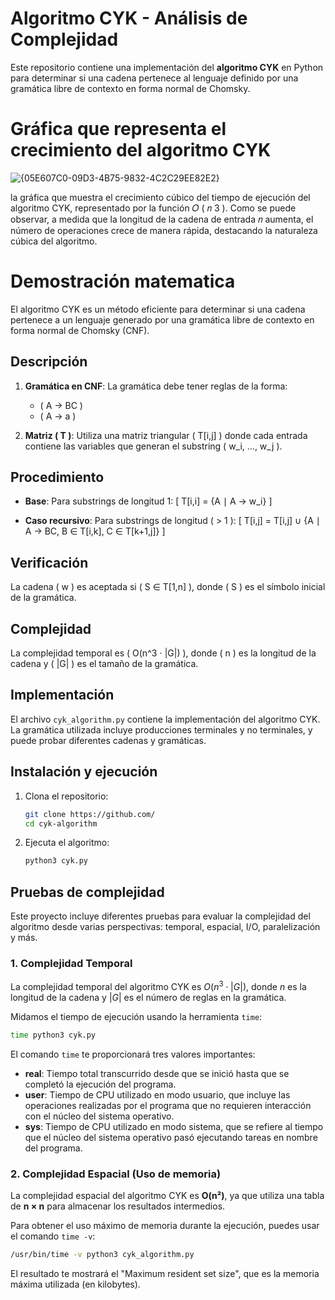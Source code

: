 # Algoritmo CYK - Análisis de Complejidad

Este repositorio contiene una implementación del **algoritmo CYK** en Python para determinar si una cadena pertenece al lenguaje definido por una gramática libre de contexto en forma normal de Chomsky.

# Gráfica que representa el crecimiento del **algoritmo CYK**

![{05E607C0-09D3-4B75-9832-4C2C29EE82E2}](https://github.com/user-attachments/assets/f3b043f1-4b2e-4025-a448-b397d4c5d740)

la gráfica que muestra el crecimiento cúbico del tiempo de ejecución del algoritmo CYK, representado por la función 
𝑂
(
𝑛
3
).
Como se puede observar, a medida que la longitud de la cadena de entrada 
𝑛
aumenta, el número de operaciones crece de manera rápida, destacando la naturaleza cúbica del algoritmo.

# Demostración matematica

El algoritmo CYK es un método eficiente para determinar si una cadena pertenece a un lenguaje generado por una gramática libre de contexto en forma normal de Chomsky (CNF).

## Descripción

1. **Gramática en CNF**: La gramática debe tener reglas de la forma:
   - \( A → BC \)
   - \( A → a \)

2. **Matriz \( T \)**: Utiliza una matriz triangular \( T[i,j] \) donde cada entrada contiene las variables que generan el substring \( w_i, ..., w_j \).

## Procedimiento

- **Base**: Para substrings de longitud 1:
  \[
  T[i,i] = \{A ∣ A → w_i\}
  \]

- **Caso recursivo**: Para substrings de longitud \( > 1 \):
  \[
  T[i,j] = T[i,j] ∪ \{A ∣ A → BC, B ∈ T[i,k], C ∈ T[k+1,j]\}
  \]

## Verificación

La cadena \( w \) es aceptada si \( S ∈ T[1,n] \), donde \( S \) es el símbolo inicial de la gramática.

## Complejidad

La complejidad temporal es \( O(n^3 ⋅ |G|) \), donde \( n \) es la longitud de la cadena y \( |G| \) es el tamaño de la gramática.



## Implementación

El archivo `cyk_algorithm.py` contiene la implementación del algoritmo CYK. La gramática utilizada incluye producciones terminales y no terminales, y puede probar diferentes cadenas y gramáticas.

## Instalación y ejecución

1. Clona el repositorio:
   ```bash
   git clone https://github.com/
   cd cyk-algorithm

2. Ejecuta el algoritmo:
   ```bash
   python3 cyk.py

## Pruebas de complejidad

Este proyecto incluye diferentes pruebas para evaluar la complejidad del algoritmo desde varias perspectivas: temporal, espacial, I/O, paralelización y más.

### 1. Complejidad Temporal

La complejidad temporal del algoritmo CYK es $O(n^3 \cdot |G|)$, donde $n$ es la longitud de la cadena y $|G|$ es el número de reglas en la gramática.

Midamos el tiempo de ejecución usando la herramienta `time`:

```bash
time python3 cyk.py
```

El comando `time` te proporcionará tres valores importantes:

- **real**: Tiempo total transcurrido desde que se inició hasta que se completó la ejecución del programa.
- **user**: Tiempo de CPU utilizado en modo usuario, que incluye las operaciones realizadas por el programa que no requieren interacción con el núcleo del sistema operativo.
- **sys**: Tiempo de CPU utilizado en modo sistema, que se refiere al tiempo que el núcleo del sistema operativo pasó ejecutando tareas en nombre del programa.

### 2. Complejidad Espacial (Uso de memoria)

La complejidad espacial del algoritmo CYK es **O(n²)**, ya que utiliza una tabla de **n × n** para almacenar los resultados intermedios.

Para obtener el uso máximo de memoria durante la ejecución, puedes usar el comando `time -v`:

```bash
/usr/bin/time -v python3 cyk_algorithm.py
```
El resultado te mostrará el "Maximum resident set size", que es la memoria máxima utilizada (en kilobytes).
